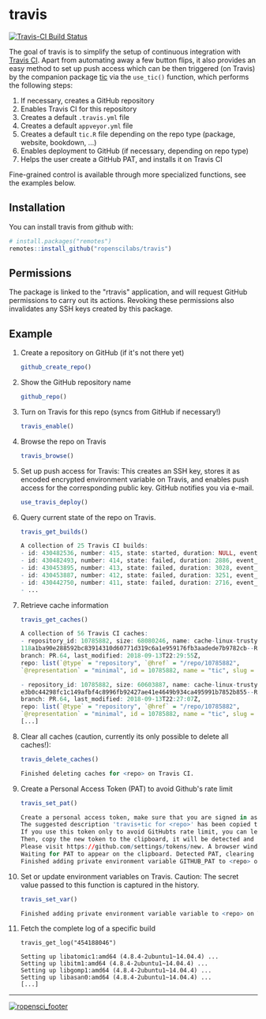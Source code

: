 # travis

[![Travis-CI Build Status](https://travis-ci.org/ropenscilabs/travis.svg?branch=master)](https://travis-ci.org/ropenscilabs/travis)

The goal of travis is to simplify the setup of continuous integration with [Travis CI](https://travis-ci.org/).
Apart from automating away a few button flips, it also provides an easy method to set up push access which can be then triggered (on Travis) by the companion package [tic](https://github.com/krlmlr/tic) via the `use_tic()` function, which performs the following steps:

1. If necessary, creates a GitHub repository
1. Enables Travis CI for this repository
1. Creates a default `.travis.yml` file
1. Creates a default `appveyor.yml` file
1. Creates a default `tic.R` file depending on the repo type
   (package, website, bookdown, ...)
1. Enables deployment to GitHub (if necessary, depending on repo type)
1. Helps the user create a GitHub PAT, and installs it on Travis CI

Fine-grained control is available through more specialized functions, see the examples below.


## Installation

You can install travis from github with:


``` r
# install.packages("remotes")
remotes::install_github("ropenscilabs/travis")
```


## Permissions

The package is linked to the "rtravis" application, and will request GitHub permissions to carry out its actions. Revoking these permissions also invalidates any SSH keys created by this package.


## Example

1. Create a repository on GitHub (if it's not there yet)

    ```r
    github_create_repo()
    ```

1. Show the GitHub repository name

    ```r
    github_repo()
    ```

1. Turn on Travis for this repo (syncs from GitHub if necessary!)

    ```r
    travis_enable()
    ```

1. Browse the repo on Travis

    ```r
    travis_browse()
    ```

1. Set up push access for Travis: This creates an SSH key, stores it as encoded
   encrypted environment variable on Travis, and enables push access for the
   corresponding public key. GitHub notifies you via e-mail.

    ```r
    use_travis_deploy()
    ```

1. Query current state of the repo on Travis.

    ```r
    travis_get_builds()
    
    A collection of 25 Travis CI builds:
    - id: 430482536, number: 415, state: started, duration: NULL, event_type: pull_request, ...
    - id: 430482493, number: 414, state: failed, duration: 2886, event_type: push, ...
    - id: 430453895, number: 413, state: failed, duration: 3028, event_type: pull_request, ...
    - id: 430453887, number: 412, state: failed, duration: 3251, event_type: push, ...
    - id: 430442750, number: 411, state: failed, duration: 2716, event_type: pull_request, ...
    - ...
    ```
    
1. Retrieve cache information 

    ```r
    travis_get_caches()
    
    A collection of 56 Travis CI caches:
    - repository_id: 10785882, size: 68080246, name: cache-linux-trusty-
    118a1ba90e288592bc83914310d60771d319c6a1e959176fb3aadede7b9782cb--R-3.5.0.tgz, 
    branch: PR.64, last_modified: 2018-09-13T22:29:55Z, 
    repo: list(`@type` = "repository", `@href` = "/repo/10785882", 
    `@representation` = "minimal", id = 10785882, name = "tic", slug = "ropenscilabs/tic")
    
    - repository_id: 10785882, size: 60603887, name: cache-linux-trusty-
    e3b0c44298fc1c149afbf4c8996fb92427ae41e4649b934ca495991b7852b855--R-3.1.3.tgz, 
    branch: PR.64, last_modified: 2018-09-13T22:27:07Z, 
    repo: list(`@type` = "repository", `@href` = "/repo/10785882", 
    `@representation` = "minimal", id = 10785882, name = "tic", slug = "ropenscilabs/tic")
    [...]
    ```
    
1. Clear all caches (caution, currently its only possible to delete all caches!):
    
    ```r
    travis_delete_caches()
    
    Finished deleting caches for <repo> on Travis CI.
    ```
    
1. Create a Personal Access Token (PAT) to avoid Github's rate limit

    ```r
    travis_set_pat()
    
    Create a personal access token, make sure that you are signed in as the correct user. 
    The suggested description 'travis+tic for <repo>' has been copied to the clipboard. 
    If you use this token only to avoid GitHubts rate limit, you can leave all scopes unchecked.
    Then, copy the new token to the clipboard, it will be detected and applied automatically. 
    Please visit https://github.com/settings/tokens/new. A browser window will be opened. 
    Waiting for PAT to appear on the clipboard. Detected PAT, clearing clipboard. 
    Finished adding private environment variable GITHUB_PAT to <repo> on Travis CI.
    ```
    
1. Set or update environment variables on Travis. Caution: The secret value passed to this function is captured in the history.

    ```r
    travis_set_var()
    
    Finished adding private environment variable variable to <repo> on Travis CI.
    ```

1. Fetch the complete log of a specific build

    ```
    travis_get_log("454188046")
    
    Setting up libatomic1:amd64 (4.8.4-2ubuntu1~14.04.4) ...
    Setting up libitm1:amd64 (4.8.4-2ubuntu1~14.04.4) ...
    Setting up libgomp1:amd64 (4.8.4-2ubuntu1~14.04.4) ...
    Setting up libasan0:amd64 (4.8.4-2ubuntu1~14.04.4) ...
    [...]
    
---

[![ropensci_footer](https://ropensci.org/public_images/ropensci_footer.png)](https://ropensci.org)
